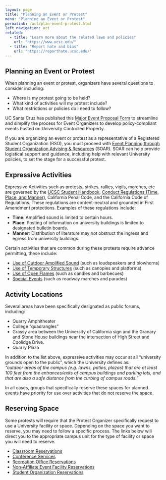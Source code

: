 ```yaml
---
layout: page
title: "Planning an Event or Protest"
menu: "Planning an Event or Protest"
permalink: /act/plan-event-protest.html
left_navigation: act
related:
  - title: "Learn more about the related laws and policies"
    url: "https://www.ucsc.edu/"
  - title: "Report hate and bias"
    url: "https://reporthate.ucsc.edu/"
---
```


## Planning an Event or Protest

When planning an event or protest, organizers have several questions to consider including:

* Where is my protest going to be held?    
* What kind of activities will my protest include?    
* What restrictions or policies do I need to follow?

UC Santa Cruz has published this [Major Event Proposal Form](https://docs.google.com/forms/d/e/1FAIpQLScWCcgWxDKt85zbMiUtvSOXpMPbAi4-zMrmnibwoYSY8kistw/viewform) to streamline and simplify the process for Event Organizers to develop policy-compliant events hosted on University Controlled Property.  

If you are organizing an event or protest as a representative of a Registered Student Organization (RSO), you must proceed with [Event Planning through Student Organization Advising & Resources](https://getinvolved.ucsc.edu/student-organizations/plan-event/) (SOAR).  SOAR can help provide logistical support and guidance, including help with relevant University policies, to set the stage for a successful protest.  

## Expressive Activities

Expressive Activities such as protests, strikes, rallies, vigils, marches, etc are governed by the [UCSC Student Handbook](https://deanofstudents.ucsc.edu/student-conduct/student-handbook/index.html), [Conduct Regulations (Time, Place, and Manner)](https://ucscpolicy.ellucid.com/pman/documents/view/218/), California Penal Code, and the California Code of Regulations.  These regulations are content-neutral and grounded in First Amendment protections.  Examples of these regulations include:

* **Time**:  Amplified sound is limited to certain hours.  
* **Place**:  Posting of information on university buildings is limited to designated bulletin boards.  
* **Manner**:  Distribution of literature may not obstruct the ingress and egress from university buildings.

Certain activities that are common during these protests require advance permitting, these include:

* [Use of Outdoor Amplified Sound](https://forms.gle/5DoDaHKPTue7VbzH7) (such as loudspeakers and blowhorns)  
* [Use of Temporary Structures](https://forms.gle/LWTZSTPW5xryuFXc7) (such as canopies and platforms)  
* [Use of Open Flames](https://ehs.ucsc.edu/programs/fire-prevention/special-events/open-flame-application.pdf) (such as candles and barbecues)  
* [Special Events](https://ehs.ucsc.edu/programs/fire-prevention/special-events/events_emergency_response_plan_ucsc-2022.pdf) (such as roadway marches and parades)

## Activity Locations

Several areas have been specifically designated as public forums, including:

* Quarry Amphitheater  
* College “quadrangles”  
* Grassy area between the University of California sign and the Granary and Stone House buildings near the intersection of High Street and Coolidge Drive.  
* Quarry Plaza

In addition to the list above, expressive activities may occur at all “university grounds open to the public”, which the University defines as:  
*“outdoor areas of the campus (e.g. lawns, patios, plazas) that are at least 100 feet from the entrances/exits of campus buildings and parking lots, and that are also a safe distance from the curbing of campus roads.”*  

In all cases, groups that specifically reserve these spaces for planned events have priority for use over activities that do not reserve the space.

## Reserving Space

Some protests will require that the Protest Organizer specifically request to use a University facility or space.  Depending on the space you want to reserve, you may need to follow a specific process.  The links below will direct you to the appropriate campus unit for the type of facility or space you will need to reserve.

* [Classroom Reservations](https://registrar.ucsc.edu/classrooms/scheduling/classroom-reservations.html)  
* [Conference Services](https://conferenceservices.ucsc.edu/index.html)  
* [Recreation Office Reservations](https://recreation.ucsc.edu/facilities/reservations.html)  
* [Non-Affiliate Event Facility Reservations](https://financial.ucsc.edu/Pages/RECS_Events.aspx)  
* [Student Organization Reservations](https://someca.ucsc.edu/plan-your-project/spaces-you-can-reserve.html)
